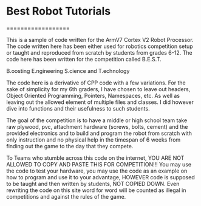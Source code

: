 # Best Robot Tutorials
==================

This is a sample of code written for the ArmV7 Cortex V2 Robot Processor. The code written here has been either used for robotics competition setup or taught and reproduced from scratch by students from grades 6-12. The code here has been written for the competition called B.E.S.T.

B.oosting
E.ngineering
S.cience and
T.echnology

The code here is a derivative of CPP code with a few variations. For the sake of simplicity for my 6th graders, I have chosen to leave out headers, Object Oriented Programming, Pointers, Namespaces, etc. As well as leaving out the allowed element of multiple files and classes. I did however dive into functions and their usefulness to such students. 

The goal of the competition is to have a middle or high school team take raw plywood, pvc, attachment hardware (screws, bolts, cement) and the provided electronics and to build and program the robot from scratch with only instruction and no physical help in the timespan of 6 weeks from finding out the game to the day that they compete. 

To Teams who stumble across this code on the internet, YOU ARE NOT ALLOWED TO COPY AND PASTE THIS FOR COMPETITION!!! You may use the code to test your hardware, you may use the code as an example on how to program and use it to your advantage, HOWEVER code is supposed to be taught and then written by students, NOT COPIED DOWN. Even rewriting the code on this site word for word will be counted as illegal in competitions and against the rules of the game.
